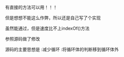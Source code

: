 有直接的方法可以用！！！

但是想想不能这么作弊，所以还是自己写了个实现

虽然能通过，但是速度比不上indexOf()方法

参照源码做了修改

源码的主要思想是
:减少循环
:将循环体的判断移到循环体外
